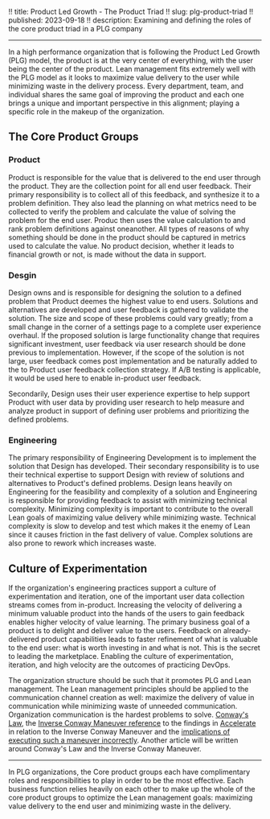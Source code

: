 !! title: Product Led Growth - The Product Triad
!! slug: plg-product-triad
!! published: 2023-09-18
!! description: Examining and defining the roles of the core product triad in a PLG company

---

In a high performance organization that is following the Product Led Growth (PLG) model, the product is at the very
center of everything, with the user being the center of the product. Lean management fits extremely well with the PLG
model as it looks to maximize value delivery to the user while minimizing waste in the delivery process. Every
department, team, and individual shares the same goal of improving the product and each one brings a unique and
important perspective in this alignment; playing a specific role in the makeup of the organization.


## The Core Product Groups
### Product

Product is responsible for the value that is delivered to the end user through the product. They are the collection
point for all end user feedback. Their primary responsibility is to collect all of this feedback, and synthesize it to a
problem definition. They also lead the planning on what metrics need to be collected to verify the problem and calculate
the value of solving the problem for the end user. Produc then uses the value calculation to and rank problem
definitions against oneanother. All types of reasons of why something should be done in the product should be captured
in metrics used to calculate the value. No product decision, whether it leads to financial growth or not, is made
without the data in support.


### Desgin

Design owns and is responsible for designing the solution to a defined problem that Product deemes the highest value to
end users. Solutions and alternatives are developed and user feedback is gathered to validate the solution. The size and
scope of these problems could vary greatly; from a small change in the corner of a settings page to a complete user
experience overhaul. If the proposed solution is large functionality change that requires significant investment, user
feedback via user research should be done previous to implementation. However, if the scope of the solution is not
large, user feedback comes post implementation and be naturally added to the to Product user feedback collection
strategy. If A/B testing is applicable, it would be used here to enable in-product user feedback. 

Secondarily, Design uses their user experience expertise to help support Product with user data by providing user
research to help measure and analyze product in support of defining user problems and prioritizing the defined problems. 


### Engineering

The primary responsibility of Engineering Development is to implement the solution that Design has developed. Their
secondary responsibility is to use their technical expertise to support Design with review of solutions and alternatives
to Product's defined problems. Design leans heavily on Engineering for the feasibility and complexity of a solution and
Engineering is responsible for providing feedback to assist with minimizing technical complexity. Minimizing complexity
is important to contribute to the overall Lean goals of maximizing value delivery while minimizing waste. Technical
complexity is slow to develop and test which makes it the enemy of Lean since it causes friction in the fast delivery of
value. Complex solutions are also prone to rework which increases waste. 


## Culture of Experimentation

If the organization's engineering practices support a culture of experimentation and iteration, one of the important
user data collection streams comes from in-product. Increasing the velocity of delivering a minimum valuable product
into the hands of the users to gain feedback enables higher velocity of value learning. The primary business goal of a
product is to delight and deliver value to the users. Feedback on already-delivered product capabilities leads to faster
refinement of what is valuable to the end user: what is worth investing in and what is not. This is the secret to
leading the marketplace. Enabling the culture of experimentation, iteration, and high velocity are the outcomes of
practicing DevOps.

The organization structure should be such that it promotes PLG and Lean management. The Lean management principles
should be applied to the communication channel creation as well: maximize the delivery of value in communication while
minimizing waste of unneeded communication. Organization communication is the hardest problems to solve. [Conway's
Law](https://www.melconway.com/Home/Committees_Paper.html), the [Inverse Conway Maneuver
reference](https://yoan-thirion.gitbook.io/knowledge-base/xtrem-reading/resources/book-notes/team-topologies#conways-law)
to the findings in [Accelerate](https://www.oreilly.com/library/view/accelerate/9781457191435/) in relation to the
Inverse Conway Maneuver and the [implications of executing such a
maneuver incorrectly](https://medium.com/@Cyrdup/icm-1-say-no-to-the-inverse-conway-maneuver-6672ba2373cb). Another
article will be written around Conway's Law and the Inverse Conway Maneuver.


---

In PLG organizations, the Core product groups each have complimentary roles and responsibilities to play in order to
be the most effective. Each business function relies heavily on each other to make up the whole of the core product 
groups to optimize the Lean management goals: maximizing value delivery to the end user and minimizing waste in the
delivery.
